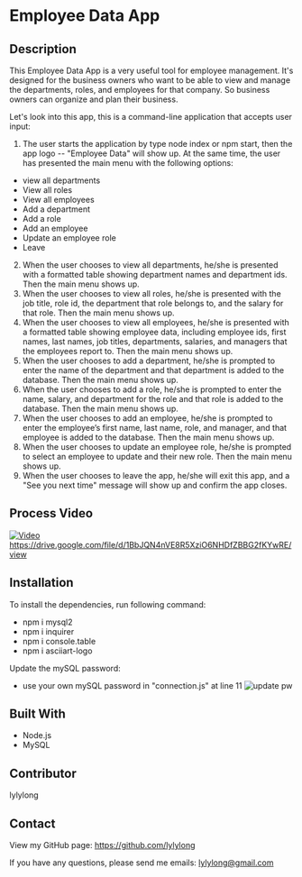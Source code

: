 # Employee Data App

## Description

This Employee Data App is a very useful tool for employee management. It's designed for the business owners who want to be able to view and manage the departments, roles, and employees for that company. So business owners can organize and plan their business.

Let's look into this app, this is a command-line application that accepts user input:

1. The user starts the application by type node index or npm start, then the app logo -- "Employee Data" will show up. At the same time, the user has presented the main menu with the following options:

- view all departments
- View all roles
- View all employees
- Add a department
- Add a role
- Add an employee
- Update an employee role
- Leave

2. When the user chooses to view all departments, he/she is presented with a formatted table showing department names and department ids. Then the main menu shows up.
3. When the user chooses to view all roles, he/she is presented with the job title, role id, the department that role belongs to, and the salary for that role. Then the main menu shows up.
4. When the user chooses to view all employees, he/she is presented with a formatted table showing employee data, including employee ids, first names, last names, job titles, departments, salaries, and managers that the employees report to. Then the main menu shows up.
5. When the user chooses to add a department, he/she is prompted to enter the name of the department and that department is added to the database. Then the main menu shows up.
6. When the user chooses to add a role, he/she is prompted to enter the name, salary, and department for the role and that role is added to the database. Then the main menu shows up.
7. When the user chooses to add an employee, he/she is prompted to enter the employee’s first name, last name, role, and manager, and that employee is added to the database. Then the main menu shows up.
8. When the user chooses to update an employee role, he/she is prompted to select an employee to update and their new role. Then the main menu shows up.
9. When the user chooses to leave the app, he/she will exit this app, and a "See you next time" message will show up and confirm the app closes.

## Process Video

[![Video](https://user-images.githubusercontent.com/70302749/99922598-6227f300-2cff-11eb-8496-842ed6bd20cf.png)](https://drive.google.com/file/d/1BbJQN4nVE8R5XziO6NHDfZBBG2fKYwRE/view)
https://drive.google.com/file/d/1BbJQN4nVE8R5XziO6NHDfZBBG2fKYwRE/view

## Installation

To install the dependencies, run following command:

- npm i mysql2
- npm i inquirer
- npm i console.table
- npm i asciiart-logo

Update the mySQL password:

- use your own mySQL password in "connection.js" at line 11
  ![update pw](https://user-images.githubusercontent.com/70302749/99923182-8fc26b80-2d02-11eb-9238-e3bc60664569.png)

## Built With

- Node.js
- MySQL

## Contributor

lylylong

## Contact

View my GitHub page:
https://github.com/lylylong

If you have any questions, please send me emails:
lylylong@gmail.com
